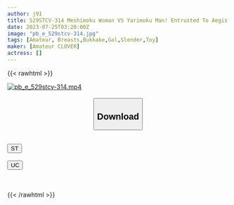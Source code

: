```yaml
---
author: j91
title: 529STCV-314 Meshimoku Woman VS Yarimoku Man! Entrusted To Aegis Gal Who Will Never Let You Fuck The Limit Explosion → Runaway Sex! Yuru Kawa Beauty With Beautiful Breasts Slender Body Like A Picture! Pleasant Stimulation Of Ji Po & Nipples With A Sticky Tongue Technique! Convulsions Convulsions Convulsions Convulsions Convulsions In The Confirmed Favorite Ji ● Port That You Can Not Insert! ! [Gal Hame Revengers] [Karen]
date: 2023-07-25T03:20:00Z
image: "pb_e_529stcv-314.jpg"
tags: [Amateur, Breasts,Bukkake,Gal,Slender,Toy]
maker: [Amateur CLOVER]
actress: []
---
```



{{< rawhtml >}}

<div class="video" data-videoid="Y618yJ98K9cvMWy">
    <a href="javascript:;">
        <img src="https://my.j91.asia/posts/pb_e_529stcv-314/pb_e_529stcv-314.jpg" width="WIDTH" height="HEIGHT" alt="pb_e_529stcv-314.mp4" loading="lazy">
    </a>
</div>

<script type="text/javascript" src="https://j91.asia/asset/on-demand-st.js"></script>

<br>
  <link rel="stylesheet" href="https://j91.asia/asset/bs5.css">
  
  <center>
  <button class="btn btn-primary" type="button" data-bs-toggle="collapse" data-bs-target=".multi-collapse" aria-expanded="false" aria-controls="multiCollapseExample1 multiCollapseExample2"><h2>Download</h2></button></center>
</p>
<div class="row">
  <div class="col">
    <div class="collapse multi-collapse" id="multiCollapseExample1">
      <div class="card card-body">
	      	      <br>
<div class="buttons">  
<a href="https://streamtape.to/v/Y618yJ98K9cvMWy"><button class="btn-hover color-3"><i class="fa fa-download"></i> ST</button></a></div>
    </div>
  </div>
</div>
  <div class="col">
    <div class="collapse multi-collapse" id="multiCollapseExample2">
      <div class="card card-body">
	      <br>
<div class="buttons">
    <a href="https://userscloud.com/8n08vqb6atd2"><button class="btn-hover color-9"><i class="fa fa-download"></i> UC</button></a></div>
<br><br>
      </div>
    </div>
  </div>
</div>

{{< /rawhtml >}}
